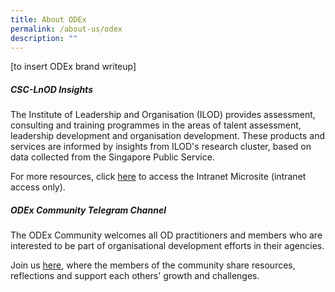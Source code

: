 ```yaml
---
title: About ODEx
permalink: /about-us/odex
description: ""
---
```

[to insert ODEx brand writeup]

##### CSC-LnOD Insights

The Institute of Leadership and Organisation (ILOD) provides assessment, consulting and training programmes in the areas of talent assessment, leadership development and organisation development. These products and services are informed by insights from ILOD's research cluster, based on data collected from the Singapore Public Service.

For more resources, click <a href="https://gccprod.sharepoint.com/sites/CSC-LnODinsights"> here</a> to access the Intranet Microsite (intranet access only).

##### ODEx Community Telegram Channel

The ODEx Community welcomes all OD practitioners and members who are interested to be part of organisational development efforts in their agencies.

Join us <a href="https://go.gov.sg/odexcommunity" target="_blank">here</a>, where the members of the community share resources, reflections and support each others' growth and challenges.